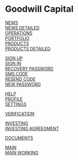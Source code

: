 # Goodwill Capital

[NEWS](https://pureweb-creator.github.io/Goodwill-Capital/news.html)\
[NEWS DETAILED](https://pureweb-creator.github.io/Goodwill-Capital/article.html)\
[OPERATIONS](https://pureweb-creator.github.io/Goodwill-Capital/operations.html)\
[PORTFOLIO](https://pureweb-creator.github.io/Goodwill-Capital/portfolio.html)\
[PRODUCTS](https://pureweb-creator.github.io/Goodwill-Capital/products.html)\
[PRODUCTS DETAILED](https://pureweb-creator.github.io/Goodwill-Capital/products-single.html)

[SIGN UP](https://pureweb-creator.github.io/Goodwill-Capital/sign-up.html)\
[SIGN IN](https://pureweb-creator.github.io/Goodwill-Capital/sign-in.html)\
[RECOVERY PASSWORD](https://pureweb-creator.github.io/Goodwill-Capital/recovery.html)\
[SMS CODE](https://pureweb-creator.github.io/Goodwill-Capital/smscode.html)\
[RESEND CODE](https://pureweb-creator.github.io/Goodwill-Capital/resend-code.html)\
[NEW PASSWORD](https://pureweb-creator.github.io/Goodwill-Capital/new-password.html)

[HELP](https://pureweb-creator.github.io/Goodwill-Capital/help.html)\
[PROFILE](https://pureweb-creator.github.io/Goodwill-Capital/profile.html)\
[SETTINGS](https://pureweb-creator.github.io/Goodwill-Capital/settings.html)

[VERIFICATION](https://pureweb-creator.github.io/Goodwill-Capital/verification.html)

[INVESTING](https://pureweb-creator.github.io/Goodwill-Capital/investing.html)\
[INVESTING AGREEGMENT](https://pureweb-creator.github.io/Goodwill-Capital/investing-agreegment.html)

[DOCUMENTS](https://pureweb-creator.github.io/Goodwill-Capital/documents.html)

[MAIN](https://pureweb-creator.github.io/Goodwill-Capital/index.html)\
[MAIN WORKING](https://pureweb-creator.github.io/Goodwill-Capital/index-working.html)
